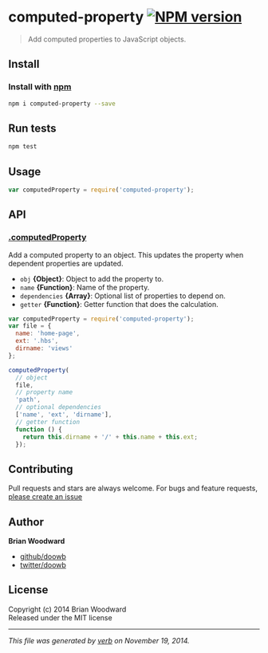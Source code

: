 # computed-property [![NPM version](https://badge.fury.io/js/computed-property.svg)](http://badge.fury.io/js/computed-property)

> Add computed properties to JavaScript objects.

## Install
### Install with [npm](npmjs.org)

```bash
npm i computed-property --save
```

## Run tests

```bash
npm test
```

## Usage

```js
var computedProperty = require('computed-property');
```

## API
### [.computedProperty](index.js#L45)

Add a computed property to an object. This updates the property when dependent properties are updated.

* `obj` **{Object}**: Object to add the property to.    
* `name` **{Function}**: Name of the property.    
* `dependencies` **{Array}**: Optional list of properties to depend on.    
* `getter` **{Function}**: Getter function that does the calculation.    

```js
var computedProperty = require('computed-property');
var file = {
  name: 'home-page',
  ext: '.hbs',
  dirname: 'views'
};

computedProperty(
  // object
  file,
  // property name
  'path',
  // optional dependencies
  ['name', 'ext', 'dirname'],
  // getter function
  function () {
    return this.dirname + '/' + this.name + this.ext;
  });
```


## Contributing
Pull requests and stars are always welcome. For bugs and feature requests, [please create an issue](https://github.com/doowb/computed-property/issues)

## Author

**Brian Woodward**
 
+ [github/doowb](https://github.com/doowb)
+ [twitter/doowb](http://twitter.com/doowb) 

## License
Copyright (c) 2014 Brian Woodward  
Released under the MIT license

***

_This file was generated by [verb](https://github.com/assemble/verb) on November 19, 2014._